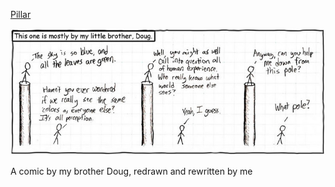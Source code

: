 [Pillar](https://xkcd.com/32)

![Pillar](./random_comic.png)

A comic by my brother Doug, redrawn and rewritten by me

